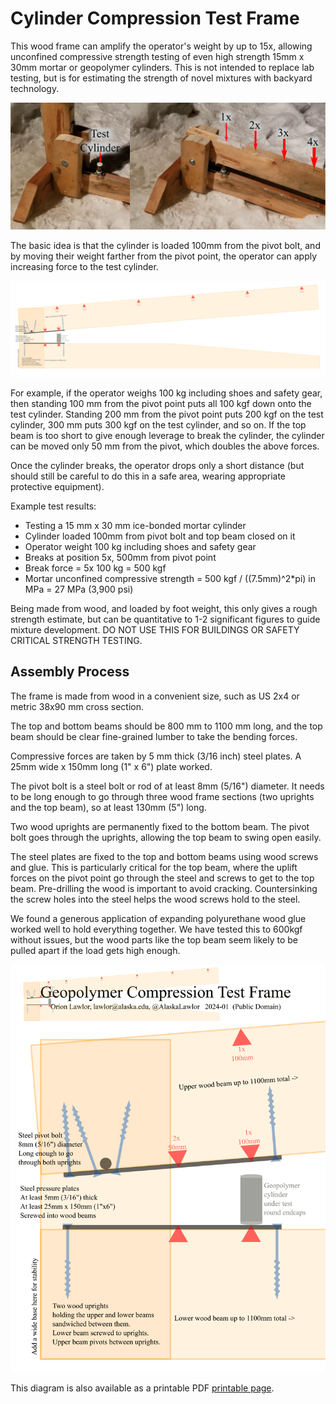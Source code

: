 # Cylinder Compression Test Frame

This wood frame can amplify the operator's weight by up to 15x, allowing unconfined compressive strength testing of even high strength 15mm x 30mm mortar or geopolymer cylinders. This is not intended to replace lab testing, but is for estimating the strength of novel mixtures with backyard technology.

![Assembled tool overview photos](overview_arrows.jpg)

The basic idea is that the cylinder is loaded 100mm from the pivot bolt, and by moving their weight farther from the pivot point, the operator can apply increasing force to the test cylinder.

![Assembled tool overview diagram](compression_test_frame_whole.png)

For example, if the operator weighs 100 kg including shoes and safety gear, then standing 100 mm from the pivot point puts all 100 kgf down onto the test cylinder.  Standing 200 mm from the pivot point puts 200 kgf on the test cylinder, 300 mm puts 300 kgf on the test cylinder, and so on.  If the top beam is too short to give enough leverage to break the cylinder, the cylinder can be moved only 50 mm from the pivot, which doubles the above forces. 

Once the cylinder breaks, the operator drops only a short distance (but should still be careful to do this in a safe area, wearing appropriate protective equipment). 

Example test results:
*    Testing a 15 mm x 30 mm ice-bonded mortar cylinder
*    Cylinder loaded 100mm from pivot bolt and top beam closed on it
*    Operator weight 100 kg including shoes and safety gear
*    Breaks at position 5x, 500mm from pivot point
*    Break force = 5x 100 kg = 500 kgf
*    Mortar unconfined compressive strength = 500 kgf / ((7.5mm)^2*pi) in MPa = 27 MPa (3,900 psi)

Being made from wood, and loaded by foot weight, this only gives a rough strength estimate, but can be quantitative to 1-2 significant figures to guide mixture development.  DO NOT USE THIS FOR BUILDINGS OR SAFETY CRITICAL STRENGTH TESTING.


## Assembly Process

The frame is made from wood in a convenient size, such as US 2x4 or metric 38x90 mm cross section.

The top and bottom beams should be 800 mm to 1100 mm long, and the top beam should be clear fine-grained lumber to take the bending forces. 

Compressive forces are taken by 5 mm thick (3/16 inch) steel plates.  A 25mm wide x 150mm long (1" x 6") plate worked.

The pivot bolt is a steel bolt or rod of at least 8mm (5/16") diameter.  It needs to be long enough to go through three wood frame sections (two uprights and the top beam), so at least 130mm (5") long. 

Two wood uprights are permanently fixed to the bottom beam.  The pivot bolt goes through the uprights, allowing the top beam to swing open easily.

The steel plates are fixed to the top and bottom beams using wood screws and glue. This is particularly critical for the top beam, where the uplift forces on the pivot point go through the steel and screws to get to the top beam. Pre-drilling the wood is important to avoid cracking. Countersinking the screw holes into the steel helps the wood screws hold to the steel. 

We found a generous application of expanding polyurethane wood glue worked well to hold everything together.  We have tested this to 600kgf without issues, but the wood parts like the top beam seem likely to be pulled apart if the load gets high enough.

![Tool details, printable page preview](compression_test_frame.png)

This diagram is also available as a printable PDF [printable page](compression_test_frame.pdf).



